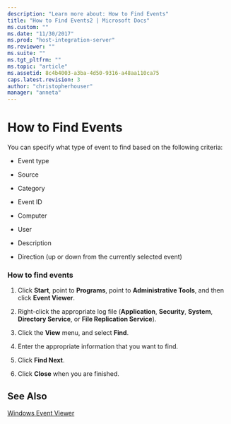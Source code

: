 ```yaml
---
description: "Learn more about: How to Find Events"
title: "How to Find Events2 | Microsoft Docs"
ms.custom: ""
ms.date: "11/30/2017"
ms.prod: "host-integration-server"
ms.reviewer: ""
ms.suite: ""
ms.tgt_pltfrm: ""
ms.topic: "article"
ms.assetid: 8c4b4003-a3ba-4d50-9316-a48aa110ca75
caps.latest.revision: 3
author: "christopherhouser"
manager: "anneta"
---
```

# How to Find Events
You can specify what type of event to find based on the following criteria:  
  
-   Event type  
  
-   Source  
  
-   Category  
  
-   Event ID  
  
-   Computer  
  
-   User  
  
-   Description  
  
-   Direction (up or down from the currently selected event)  
  
### How to find events  
  
1.  Click **Start**, point to **Programs**, point to **Administrative Tools**, and then click **Event Viewer**.  
  
2.  Right-click the appropriate log file (**Application**, **Security**, **System**, **Directory Service**, or **File Replication Service**).  
  
3.  Click the **View** menu, and select **Find**.  
  
4.  Enter the appropriate information that you want to find.  
  
5.  Click **Find Next**.  
  
6.  Click **Close** when you are finished.  
  
## See Also  
 [Windows Event Viewer](../core/windows-event-viewer1.md)
